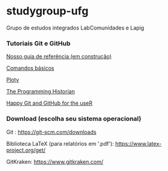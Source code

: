 ﻿# studygroup-ufg

Grupo de estudos integrados LabComunidades e Lapig

### Tutoriais Git e GitHub

[Nosso guia de referência (em construção)](https://github.com/kguidonimartins/studygroup-ufg/blob/master/guia-de-referencia.md)

[Comandos básicos](https://comandosgit.github.io/)

[Ploty](https://plot.ly/r/github-getting-started-for-data-scientists/)

[The Programming Historian](http://programminghistorian.org/lessons/getting-started-with-github-desktop)

[Happy Git and GitHub for the useR](http://happygitwithr.com/)

### Download (escolha seu sistema operacional)

Git : https://git-scm.com/downloads

Biblioteca LaTeX (para relatórios em '.pdf'): https://www.latex-project.org/get/

GitKraken: https://www.gitkraken.com/

 
